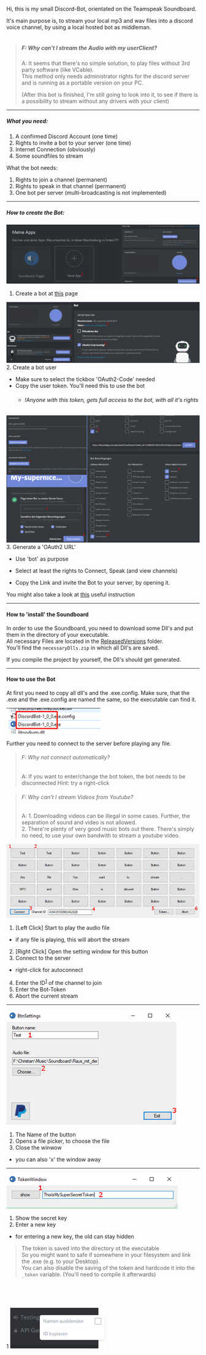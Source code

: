 Hi, 
this is my small Discord-Bot, orientated on the Teamspeak Soundboard. <br>

It's main purpose is, to stream your local mp3 and wav files into a discord voice channel, by using a local hosted bot as middleman. <br>
<br>
> ##### F: Why can't I stream the Audio with my userClient? <br>
> A: It seems that there's no simple solution, to play files without 3rd party software (like VCable). <br>This method only needs administrator rights for the discord server and is running as a portable version on your PC.
>
> 
> (After this bot is finished, I'm still going to look into it, to see if there is a possibility to stream without any drivers with your client)

---

##### What you need:


1. A confirmed Discord Account (one time)
2. Rights to invite a bot to your server (one time)
3. Internet Connection (obviously)
4. Some soundfiles to stream

What the bot needs:
1. Rights to join a channel (permanent)
2. Rights to speak in that channel (permanent)
3. One bot per server (multi-broadcasting is not implemented)

---

##### How to create the Bot:

![Create Bot](DiscordBot/doc/createBot.png "Create Bot") 
1. Create a bot at [this](https://discordapp.com/login?redirect_to=%2Fdevelopers%2Fapplications%2Fme) page

![Create User](DiscordBot/doc/createUser.png "Create User") 
2. Create a bot user
  * Make sure to select the tickbox 'OAuth2-Code' needed
  * Copy the user token. You'll need this to use the bot
    * ###### !Anyone with this token, gets full access to the bot, with all it's rights

![Create OAuth](DiscordBot/doc/createOAuth.png "Create OAuth") 
3. Generate a 'OAuth2 URL'
   * Use 'bot' as purpose
   * Select at least the rights to Connect, Speak (and view channels)
     
* Copy the Link and invite the Bot to your server, by opening it.

You might also take a look at [this](https://github.com/reactiflux/discord-irc/wiki/Creating-a-discord-bot-&-getting-a-token) useful instruction

---

#### How to 'install' the Soundboard

In order to use the Soundboard, you need to download some Dll's and put them in the directory of your executable. <br>
All necessary Files are located in the [ReleasedVersions](ReleasedVersions) folder. <br>
You'll find the ```necessaryDlls.zip``` in which all Dll's are saved.

If you compile the project by yourself, the Dll's should get generated.

---

#### How to use the Bot

At first you need to copy all dll's and the .exe.config.
Make sure, that the .exe and the .exe.config are named the same, so the executable can find it. <br>

![config file](DiscordBot/doc/settingsFile.png "config file") 


Further you need to connect to the server before playing any file. <br>
> ###### F: Why not connect automatically? <br>
> A: If you want to enter/change the bot token, the bot needs to be disconnected
> Hint: try a right-click
    
> ###### F: Why can't I stream Videos from Youtube? <br>
> A: 1. Downloading videos can be illegal in some cases. Further, the separation of sound and video is not allowed. <br>
>    2. There're plenty of very good music bots out there. There's simply no need, to use your own bandwith to stream a youtube video.

![Main Window](DiscordBot/doc/MainWin.png "Main Window") 

1. [Left Click] Start to play the audio file
  * if any file is playing, this will abort the stream
2. [Right Click] Open the setting window for this button
3. Connect to the server
  * right-click for autoconnect
4. Enter the ID<sup>[1](#channelFootnote)</sup> of the channel to join 
5. Enter the Bot-Token
6. Abort the current stream

---

![Settings Window](DiscordBot/doc/SettingsWin.png "Settings Window")

1. The Name of the button
2. Opens a file picker, to choose the file
3. Close the winwow
  * you can also 'x' the window away

---

![Token  Window](DiscordBot/doc/TokenWin.png "Token Window")

1. Show the secret key
2. Enter a new key
  * for entering a new key, the old can stay hidden

> The token is saved into the directory ot the executable <br>
> So you might want to safe if somewhere in your filesystem and link the .exe (e.g. to your Desktop). <br>
> You can also disable the saving of the token and hardcode it into the ```_token``` variable. (You'll need to compile it afterwards)


<br><br><br>

<a name="channelFootnote">1</a>
![copy channel ID](DiscordBot/doc/channelID.png "Copy channlt-Id")








